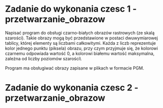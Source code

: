 # Zadanie do wykonania czesc 1 - przetwarzanie_obrazow
Napisać program do obsługi czarno-białych obrazów rastrowych (ze skalą szarości). Takie obrazy mogą być przedstawione w postaci dwuwymiarowej tablicy, której elementy są liczbami całkowitymi. Każda z liczb reprezentuje kolor jednego punktu (piksela) obrazu, przy czym przyjmuje się, że kolorowi czarnemu odpowiada wartość 0, a kolorowi białemu wartość maksymalna, zależna od liczby poziomów szarości\

Program ma obsługiwać obrazy zapisane w plikach w formacie PGM.

# Zadanie do wykonania czesc 2 - przetwarzanie_obrazow


